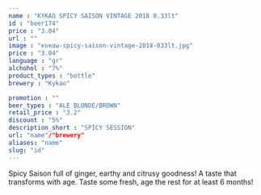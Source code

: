 ```yaml
---
name : "ΚΥΚΑΩ SPICY SAISON VINTAGE 2018 0.33lt"
id : "beer174"
price : "3.04"
url : ""
image : "κυκαω-spicy-saison-vintage-2018-033lt.jpg"
price : "3.04"
language : "gr"
alchohol : "7%"
product_types : "bottle"
brewery : "Kykao"

promotion : ""
beer_types : "ALE BLONDE/BROWN"
retail_price : "3.2"
discount : "5%"
description_short : "SPICY SESSION"
url: "name"/"brewery"
aliases: "name"
slug: "id"
---
```


Spicy Saison full of ginger, earthy and citrusy goodness! A taste that transforms with age. 
Taste some fresh, age the rest for at least 6 months!